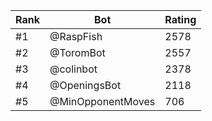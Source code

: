 Rank|Bot|Rating
---|---|---
#1|@RaspFish|2578
#2|@ToromBot|2557
#3|@colinbot|2378
#4|@OpeningsBot|2118
#5|@MinOpponentMoves|706
